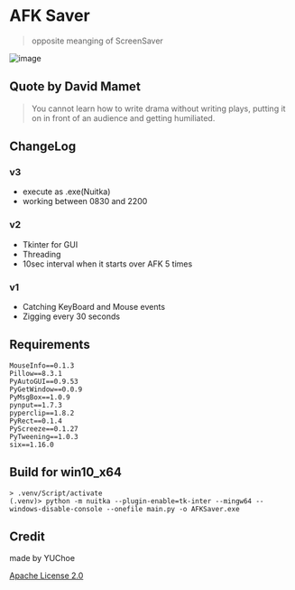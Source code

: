 # AFK Saver
 > opposite meanging of ScreenSaver 

![image](https://user-images.githubusercontent.com/819903/125231155-30f34600-e315-11eb-9239-112b24d38a07.png)

## Quote by David Mamet
 > You cannot learn how to write drama without writing plays, putting it on in front of an audience and getting humiliated.

## ChangeLog

### v3
- execute as .exe(Nuitka)
- working between 0830 and 2200

### v2 
- Tkinter for GUI
- Threading
- 10sec interval when it starts over AFK 5 times

### v1
- Catching KeyBoard and Mouse events
- Zigging every 30 seconds

## Requirements 
```
MouseInfo==0.1.3
Pillow==8.3.1
PyAutoGUI==0.9.53
PyGetWindow==0.0.9
PyMsgBox==1.0.9
pynput==1.7.3
pyperclip==1.8.2
PyRect==0.1.4
PyScreeze==0.1.27
PyTweening==1.0.3
six==1.16.0
```

## Build for win10_x64
```
> .venv/Script/activate
(.venv)> python -m nuitka --plugin-enable=tk-inter --mingw64 --windows-disable-console --onefile main.py -o AFKSaver.exe
```

## Credit 
made by YUChoe

[Apache License 2.0](https://github.com/YUChoe/AFKSaver/blob/main/LICENSE)

